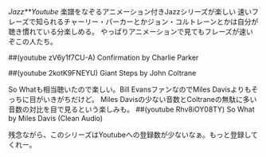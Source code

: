 *Jazz**Youtube* 楽譜をなぞるアニメーション付きJazzシリーズが楽しい
速いフレーズで知られるチャーリー・パーカーとかジョン・コルトレーンとかは自分が聴き慣れている分楽しめる。
やっぱりアニメーションで見てもフレーズが速いぞこの人たち。

 ##(youtube zV6y1f7CU-A)  Confirmation by Charlie Parker

 ##(youtube 2kotK9FNEYU)  Giant Steps by John Coltrane

So Whatも相当聴いたので楽しい。Bill EvansファンなのでMiles Davisよりもそっちに目がいきがちだけど。
Miles Davisの少ない音数とColtraneの無駄に多い音数の対比を目で見るという楽しみも。
 ##(youtube Rhv8iOY08TY)  So What by Miles Davis (Clean Audio)

残念ながら、このシリーズはYoutubeへの登録数が少ないなぁ。もっと登録してくれー。
